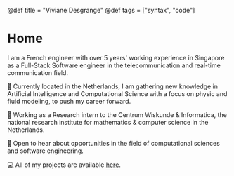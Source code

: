 @def title = "Viviane Desgrange"
@def tags = ["syntax", "code"]

# Home

<!-- \tableofcontents <!-- you can use \toc as well -->

I am a French engineer with over 5 years' working experience in Singapore as a Full-Stack Software engineer 
in the telecommunication and real-time communication field.

  🌱 Currently located in the Netherlands, I am gathering new knowledge in Artificial Intelligence and Computational Science with a focus on physic and fluid modeling, to push my career forward.

  🔭 Working as a Research intern to the Centrum Wiskunde & Informatica, the national research institute for mathematics & computer science in the Netherlands.

 🤝 Open to hear about opportunities in the field of computational sciences and software engineering.

 💻 All of my projects are available [here](https://www.github.com/vdesgrange).

